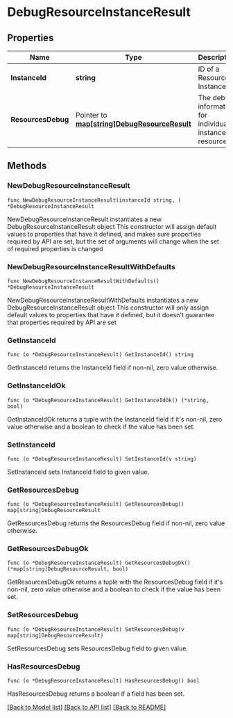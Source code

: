 # DebugResourceInstanceResult

## Properties

Name | Type | Description | Notes
------------ | ------------- | ------------- | -------------
**InstanceId** | **string** | ID of a Resource Instance | 
**ResourcesDebug** | Pointer to [**map[string]DebugResourceResult**](DebugResourceResult.md) | The debug information for individual instance resources | [optional] 

## Methods

### NewDebugResourceInstanceResult

`func NewDebugResourceInstanceResult(instanceId string, ) *DebugResourceInstanceResult`

NewDebugResourceInstanceResult instantiates a new DebugResourceInstanceResult object
This constructor will assign default values to properties that have it defined,
and makes sure properties required by API are set, but the set of arguments
will change when the set of required properties is changed

### NewDebugResourceInstanceResultWithDefaults

`func NewDebugResourceInstanceResultWithDefaults() *DebugResourceInstanceResult`

NewDebugResourceInstanceResultWithDefaults instantiates a new DebugResourceInstanceResult object
This constructor will only assign default values to properties that have it defined,
but it doesn't guarantee that properties required by API are set

### GetInstanceId

`func (o *DebugResourceInstanceResult) GetInstanceId() string`

GetInstanceId returns the InstanceId field if non-nil, zero value otherwise.

### GetInstanceIdOk

`func (o *DebugResourceInstanceResult) GetInstanceIdOk() (*string, bool)`

GetInstanceIdOk returns a tuple with the InstanceId field if it's non-nil, zero value otherwise
and a boolean to check if the value has been set.

### SetInstanceId

`func (o *DebugResourceInstanceResult) SetInstanceId(v string)`

SetInstanceId sets InstanceId field to given value.


### GetResourcesDebug

`func (o *DebugResourceInstanceResult) GetResourcesDebug() map[string]DebugResourceResult`

GetResourcesDebug returns the ResourcesDebug field if non-nil, zero value otherwise.

### GetResourcesDebugOk

`func (o *DebugResourceInstanceResult) GetResourcesDebugOk() (*map[string]DebugResourceResult, bool)`

GetResourcesDebugOk returns a tuple with the ResourcesDebug field if it's non-nil, zero value otherwise
and a boolean to check if the value has been set.

### SetResourcesDebug

`func (o *DebugResourceInstanceResult) SetResourcesDebug(v map[string]DebugResourceResult)`

SetResourcesDebug sets ResourcesDebug field to given value.

### HasResourcesDebug

`func (o *DebugResourceInstanceResult) HasResourcesDebug() bool`

HasResourcesDebug returns a boolean if a field has been set.


[[Back to Model list]](../README.md#documentation-for-models) [[Back to API list]](../README.md#documentation-for-api-endpoints) [[Back to README]](../README.md)


